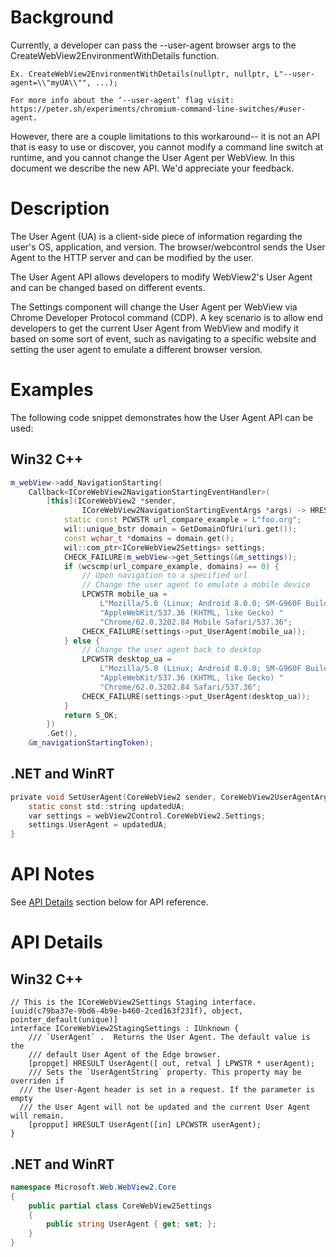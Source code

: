 # Background

Currently, a developer can pass the --user-agent browser args to the CreateWebView2EnvironmentWithDetails function. 

	Ex. CreateWebView2EnvironmentWithDetails(nullptr, nullptr, L"--user-agent=\\"myUA\\"", ...);
    
	For more info about the ‘--user-agent’ flag visit: https://peter.sh/experiments/chromium-command-line-switches/#user-agent.

However, there are a couple limitations to this workaround-- it is not an API that is easy to use or discover, you cannot modify a command line switch at runtime, and you cannot change the User Agent per WebView. In this document we describe the new API. We'd appreciate your feedback.

# Description

The User Agent (UA) is a client-side piece of information regarding the user's OS, application, and version. The browser/webcontrol sends the User Agent to the HTTP server and can be modified by the user.

The User Agent API allows developers to modify WebView2's User Agent and can be changed based on different events. 

The Settings component will change the User Agent per WebView via Chrome Developer Protocol command (CDP). A key scenario is to allow end developers to get the current User Agent from WebView and modify it based on some sort of event, such as navigating to a specific website and setting the user agent to emulate a different browser version.

# Examples

The following code snippet demonstrates how the User Agent API can be used:

## Win32 C++
    
```cpp 
m_webView->add_NavigationStarting(
    Callback<ICoreWebView2NavigationStartingEventHandler>(
        [this](ICoreWebView2 *sender,
                ICoreWebView2NavigationStartingEventArgs *args) -> HRESULT {
            static const PCWSTR url_compare_example = L"foo.org";
            wil::unique_bstr domain = GetDomainOfUri(uri.get());
            const wchar_t *domains = domain.get();
            wil::com_ptr<ICoreWebView2Settings> settings;
            CHECK_FAILURE(m_webView->get_Settings(&m_settings));
            if (wcscmp(url_compare_example, domains) == 0) {
                // Upon navigation to a specified url 
                // Change the user agent to emulate a mobile device
                LPCWSTR mobile_ua =
                    L"Mozilla/5.0 (Linux; Android 8.0.0; SM-G960F Build/R16NW) "
                    "AppleWebKit/537.36 (KHTML, like Gecko) "
                    "Chrome/62.0.3202.84 Mobile Safari/537.36";
                CHECK_FAILURE(settings->put_UserAgent(mobile_ua)); 
            } else {
                // Change the user agent back to desktop
                LPCWSTR desktop_ua =
                    L"Mozilla/5.0 (Linux; Android 8.0.0; SM-G960F Build/R16NW) "
                    "AppleWebKit/537.36 (KHTML, like Gecko) "
                    "Chrome/62.0.3202.84 Safari/537.36";
                CHECK_FAILURE(settings->put_UserAgent(desktop_ua));
            }
            return S_OK;
        })
        .Get(),
    &m_navigationStartingToken);
``` 

## .NET and WinRT

```c #
private void SetUserAgent(CoreWebView2 sender, CoreWebView2UserAgentArgs e) {
    static const std::string updatedUA;
    var settings = webView2Control.CoreWebView2.Settings;
    settings.UserAgent = updatedUA;
}
```

# API Notes

See [API Details](#api-details) section below for API reference.

# API Details

## Win32 C++
    
```IDL
// This is the ICoreWebView2Settings Staging interface.
[uuid(c79ba37e-9bd6-4b9e-b460-2ced163f231f), object, pointer_default(unique)]
interface ICoreWebView2StagingSettings : IUnknown {
    /// `UserAgent` .  Returns the User Agent. The default value is the
    /// default User Agent of the Edge browser.
    [propget] HRESULT UserAgent([ out, retval ] LPWSTR * userAgent);
    /// Sets the `UserAgentString` property. This property may be overriden if
  /// the User-Agent header is set in a request. If the parameter is empty 
  /// the User Agent will not be updated and the current User Agent will remain. 
    [propput] HRESULT UserAgent([in] LPCWSTR userAgent);
}
``` 
## .NET and WinRT

```c#
namespace Microsoft.Web.WebView2.Core
{
    public partial class CoreWebView2Settings
    {
        public string UserAgent { get; set; };
    }
}
```
